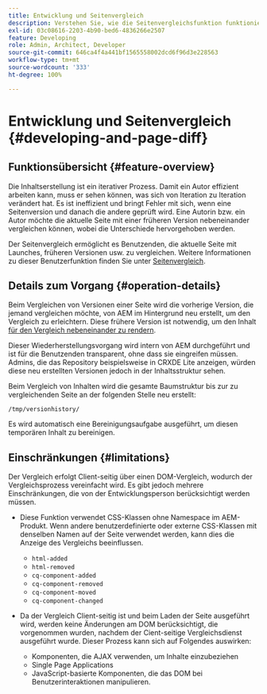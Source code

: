 ```yaml
---
title: Entwicklung und Seitenvergleich
description: Verstehen Sie, wie die Seitenvergleichsfunktion funktioniert und wie sie sich auf einen Entwickler auswirken kann.
exl-id: 03c08616-2203-4b90-bed6-4836266e2507
feature: Developing
role: Admin, Architect, Developer
source-git-commit: 646ca4f4a441bf1565558002dcd6f96d3e228563
workflow-type: tm+mt
source-wordcount: '333'
ht-degree: 100%

---
```


# Entwicklung und Seitenvergleich {#developing-and-page-diff}

## Funktionsübersicht {#feature-overview}

Die Inhaltserstellung ist ein iterativer Prozess. Damit ein Autor effizient arbeiten kann, muss er sehen können, was sich von Iteration zu Iteration verändert hat. Es ist ineffizient und bringt Fehler mit sich, wenn eine Seitenversion und danach die andere geprüft wird. Eine Autorin bzw. ein Autor möchte die aktuelle Seite mit einer früheren Version nebeneinander vergleichen können, wobei die Unterschiede hervorgehoben werden.

Der Seitenvergleich ermöglicht es Benutzenden, die aktuelle Seite mit Launches, früheren Versionen usw. zu vergleichen. Weitere Informationen zu dieser Benutzerfunktion finden Sie unter [Seitenvergleich](/help/sites-cloud/authoring/sites-console/page-diff.md).

## Details zum Vorgang {#operation-details}

Beim Vergleichen von Versionen einer Seite wird die vorherige Version, die jemand vergleichen möchte, von AEM im Hintergrund neu erstellt, um den Vergleich zu erleichtern. Diese frühere Version ist notwendig, um den Inhalt [für den Vergleich nebeneinander zu rendern](/help/sites-cloud/authoring/sites-console/page-diff.md).

Dieser Wiederherstellungsvorgang wird intern von AEM durchgeführt und ist für die Benutzenden transparent, ohne dass sie eingreifen müssen. Admins, die das Repository beispielsweise in CRXDE Lite anzeigen, würden diese neu erstellten Versionen jedoch in der Inhaltsstruktur sehen.

Beim Vergleich von Inhalten wird die gesamte Baumstruktur bis zur zu vergleichenden Seite an der folgenden Stelle neu erstellt:

`/tmp/versionhistory/`

Es wird automatisch eine Bereinigungsaufgabe ausgeführt, um diesen temporären Inhalt zu bereinigen.

## Einschränkungen {#limitations}

Der Vergleich erfolgt Client-seitig über einen DOM-Vergleich, wodurch der Vergleichsprozess vereinfacht wird. Es gibt jedoch mehrere Einschränkungen, die von der Entwicklungsperson berücksichtigt werden müssen.

* Diese Funktion verwendet CSS-Klassen ohne Namespace im AEM-Produkt. Wenn andere benutzerdefinierte oder externe CSS-Klassen mit denselben Namen auf der Seite verwendet werden, kann dies die Anzeige des Vergleichs beeinflussen.

   * `html-added`
   * `html-removed`
   * `cq-component-added`
   * `cq-component-removed`
   * `cq-component-moved`
   * `cq-component-changed`

* Da der Vergleich Client-seitig ist und beim Laden der Seite ausgeführt wird, werden keine Änderungen am DOM berücksichtigt, die vorgenommen wurden, nachdem der Cient-seitige Vergleichsdienst ausgeführt wurde. Dieser Prozess kann sich auf Folgendes auswirken:

   * Komponenten, die AJAX verwenden, um Inhalte einzubeziehen
   * Single Page Applications
   * JavaScript-basierte Komponenten, die das DOM bei Benutzerinteraktionen manipulieren.

